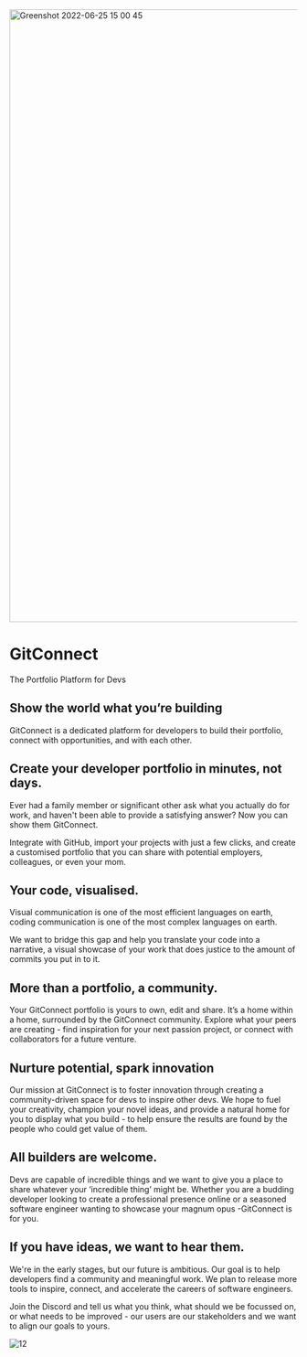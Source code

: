 
<img width="1072" alt="Greenshot 2022-06-25 15 00 45" src="https://github.com/DannyDoesDebug/awesome-project/assets/126368890/97f99aff-01ee-4bf4-9d76-72e2c234b9a0">

# GitConnect
The Portfolio Platform for Devs

## Show the world what you’re building

GitConnect is a dedicated platform for developers to build their portfolio, connect with opportunities, and with each other.

## Create your developer portfolio in minutes, not days.

Ever had a family member or significant other ask what you actually do for work, and haven't been able to provide a satisfying answer? Now you can show them GitConnect.

Integrate with GitHub, import your projects with just a few clicks, and create a customised portfolio that you can share with potential employers, colleagues, or even your mom.

## Your code, visualised.

Visual communication is one of the most efficient languages on earth, coding communication is one of the most complex languages on earth.

We want to bridge this gap and help you translate your code into a narrative, a visual showcase of your work that does justice to the amount of commits you put in to it.

## More than a portfolio, a community.

Your GitConnect portfolio is yours to own, edit and share. It’s a home within a home, surrounded by the GitConnect community. Explore what your peers are creating - find inspiration for your next passion project, or connect with collaborators for a future venture.

## Nurture potential, spark innovation

Our mission at GitConnect is to foster innovation through creating a community-driven space for devs to inspire other devs. We hope to fuel your creativity, champion your novel ideas, and provide a natural home for you to display what you build - to help ensure the results are found by the people who could get value of them.

## All builders are welcome.

Devs are capable of incredible things and we want to give you a place to share whatever your ‘incredible thing’ might be. Whether you are a budding developer looking to create a professional presence online or a seasoned software engineer wanting to showcase your magnum opus -GitConnect is for you.

## If you have ideas, we want to hear them.

We're in the early stages, but our future is ambitious. Our goal is to help developers find a community and meaningful work. We plan to release more tools to inspire, connect, and accelerate the careers of software engineers.

Join the Discord and tell us what you think, what should we be focussed on, or what needs to be improved - our users are our stakeholders and we want to align our goals to yours.


![12](https://github.com/DannyDoesDebug/awesome-project/assets/126368890/19810c63-c6a5-461d-aca4-38b091d6723e)
